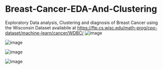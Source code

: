 # Breast-Cancer-EDA-And-Clustering
Exploratory Data analysis, Clustering and diagnosis of Breast Cancer using the Wisconsin Dataset availabile at https://ftp.cs.wisc.edu/math-prog/cpo-dataset/machine-learn/cancer/WDBC/
![image](https://user-images.githubusercontent.com/12696541/158061106-a371b6c5-ebe9-400b-920f-e0131fde3dc8.png)

![image](https://user-images.githubusercontent.com/12696541/158061118-d716394d-3a7c-4acd-875f-6f1058c61d72.png)

![image](https://user-images.githubusercontent.com/12696541/158061131-b0cd9d85-39d1-46f9-b1c5-a77455bbe666.png)

![image](https://user-images.githubusercontent.com/12696541/158061161-4f1f60c6-6076-4821-8060-26bad1721e0d.png)

